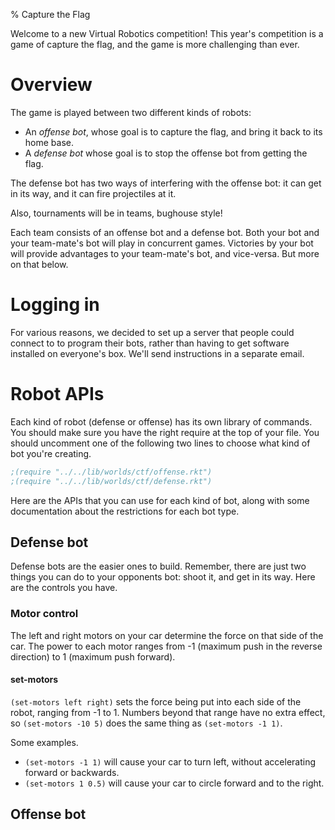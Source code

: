 % Capture the Flag

Welcome to a new Virtual Robotics competition! This year's competition
is a game of capture the flag, and the game is more challenging than
ever.

# Overview

The game is played between two different kinds of robots:

- An *offense bot*, whose goal is to capture the flag, and bring it
  back to its home base.
- A *defense bot* whose goal is to stop the offense bot from getting
  the flag.

The defense bot has two ways of interfering with the offense bot: it
can get in its way, and it can fire projectiles at it.

Also, tournaments will be in teams, bughouse style!

Each team consists of an offense bot and a defense bot.  Both your bot
and your team-mate's bot will play in concurrent games.  Victories by
your bot will provide advantages to your team-mate's bot, and
vice-versa.  But more on that below.

# Logging in

For various reasons, we decided to set up a server that people could
connect to to program their bots, rather than having to get software
installed on everyone's box.  We'll send instructions in a separate
email.

# Robot APIs

Each kind of robot (defense or offense) has its own library of
commands.  You should make sure you have the right require at the top
of your file.  You should uncomment one of the following two lines to
choose what kind of bot you're creating.

```scheme
;(require "../../lib/worlds/ctf/offense.rkt")
;(require "../../lib/worlds/ctf/defense.rkt")
```

Here are the APIs that you can use for each kind of bot, along with
some documentation about the restrictions for each bot type.

## Defense bot

Defense bots are the easier ones to build.  Remember, there are just
two things you can do to your opponents bot: shoot it, and get in its
way.  Here are the controls you have.

### Motor control

The left and right motors on your car determine the force on that side
of the car.  The power to each motor ranges from -1 (maximum push in
the reverse direction) to 1 (maximum push forward).

#### set-motors

`(set-motors left right)` sets the force being put into each side of
the robot, ranging from -1 to 1.  Numbers beyond that range have no
extra effect, so `(set-motors -10 5)` does the same thing as
`(set-motors -1 1)`.

Some examples.

  - `(set-motors -1 1)` will cause your car to turn left, without
    accelerating forward or backwards.
  - `(set-motors 1 0.5)` will cause your car to circle forward and to
    the right.

## Offense bot
